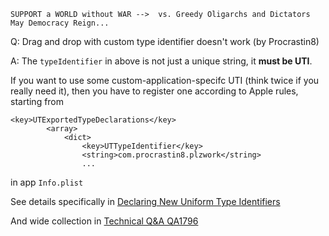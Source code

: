 ```
SUPPORT a WORLD without WAR -->  vs. Greedy Oligarchs and Dictators
May Democracy Reign... 
```

Q: Drag and drop with custom type identifier doesn't work (by Procrastin8)

A: The `typeIdentifier` in above is not just a unique string, it **must be UTI**. 

If you want to use some custom-application-specifc UTI (think twice if you really need it), then you have to register one according to Apple rules, starting from 

```
<key>UTExportedTypeDeclarations</key>
        <array>
            <dict>
                <key>UTTypeIdentifier</key>
                <string>com.procrastin8.plzwork</string>
                ...
```

in app `Info.plist`

See details specifically in [Declaring New Uniform Type Identifiers](https://developer.apple.com/library/ios/documentation/FileManagement/Conceptual/understanding_utis/understand_utis_declare/understand_utis_declare.html#//apple_ref/doc/uid/TP40001319-CH204-SW1)

And wide collection in [Technical Q&A QA1796](https://developer.apple.com/library/archive/qa/qa1796/_index.html)
